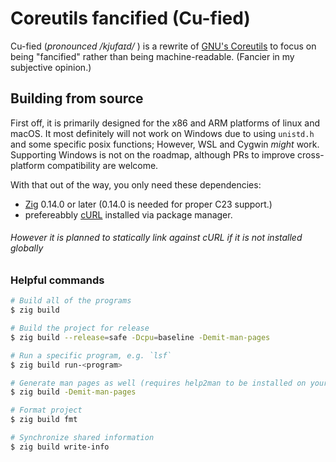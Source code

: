 # **C**ore**u**tils fanci**fied** (Cu-fied)

Cu-fied (_pronounced /kjufaɪd/_ ) is a rewrite of [GNU's Coreutils](https://www.gnu.org/software/coreutils/) to focus on being "fancified" rather than being machine-readable.
(Fancier in my subjective opinion.)

## Building from source

First off, it is primarily designed for the x86 and ARM platforms of linux and macOS. It most definitely will not work on Windows due to using `unistd.h` and some specific posix functions; However, WSL and Cygwin _might_ work. Supporting Windows is not on the roadmap, although PRs to improve cross-platform compatibility are welcome.

With that out of the way, you only need these dependencies:

- [Zig](https://ziglang.org/) 0.14.0 or later (0.14.0 is needed for proper C23 support.)
- prefereabbly [cURL](https://github.com/curl/curl) installed via package manager.
###### However it is planned to statically link against cURL if it is not installed globally

### Helpful commands

```sh
# Build all of the programs
$ zig build

# Build the project for release
$ zig build --release=safe -Dcpu=baseline -Demit-man-pages

# Run a specific program, e.g. `lsf`
$ zig build run-<program>

# Generate man pages as well (requires help2man to be installed on your system)
$ zig build -Demit-man-pages

# Format project
$ zig build fmt

# Synchronize shared information
$ zig build write-info
```
